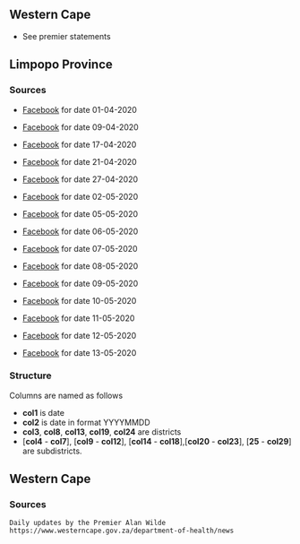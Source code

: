 

## Western Cape  
* See premier statements


## Limpopo Province

### Sources
- [Facebook](https://www.facebook.com/LimpopoDepartmentOfHealthBophelong/photos/a.442368809197087/2484848634949084/) for date 01-04-2020 

- [Facebook](https://www.facebook.com/LimpopoDepartmentOfHealthBophelong/photos/a.442368809197087/2501336259966988/) for date 09-04-2020

- [Facebook](https://www.facebook.com/LimpopoDepartmentOfHealthBophelong/photos/a.442368809197087/2516354765131804/) for date 17-04-2020

- [Facebook](https://web.facebook.com/LimpopoDepartmentOfHealthBophelong/photos/a.442368809197087/2524497300984217/) for date 21-04-2020

- [Facebook](https://www.facebook.com/LimpopoDepartmentOfHealthBophelong/photos/a.442368809197087/2542189229215024/) for date 27-04-2020

- [Facebook](https://www.facebook.com/LimpopoDepartmentOfHealthBophelong/photos/a.442368809197087/2550332181734062/) for date 02-05-2020

- [Facebook](https://www.facebook.com/LimpopoDepartmentOfHealthBophelong/photos/a.442368809197087/2554747091292571/) for date 05-05-2020

- [Facebook](https://www.facebook.com/LimpopoDepartmentOfHealthBophelong/photos/a.442368809197087/2556713874429226/) for date 06-05-2020

- [Facebook](https://www.facebook.com/LimpopoDepartmentOfHealthBophelong/photos/a.442368809197087/2558887860878494/) for date 07-05-2020

- [Facebook](https://www.facebook.com/photo/?fbid=2561354797298467&set=a.442368809197087) for date 08-05-2020

- [Facebook](https://www.facebook.com/photo/?fbid=2563751797058767&set=a.442368809197087) for date 09-05-2020

- [Facebook](https://www.facebook.com/photo/?fbid=2566079146826032&set=pcb.2566079210159359) for date 10-05-2020

- [Facebook](https://www.facebook.com/photo?fbid=2568446006589346&set=pcb.2568446146589332) for date 11-05-2020

- [Facebook](https://www.facebook.com/photo/?fbid=2570029573097656&set=pcb.2570029676430979) for date 12-05-2020

- [Facebook](https://www.facebook.com/photo/?fbid=2566079146826032&set=pcb.2566079210159359) for date 13-05-2020

### Structure

Columns are named as follows

- **col1** is date
- **col2** is date in format YYYYMMDD
- **col3**, **col8**, **col13**, **col19**, **col24** are districts
- [**col4** - **col7**], [**col9** - **col12**], [**col14** - **col18**],[**col20** - **col23**], [**25** - **col29**] are subdistricts.

## Western Cape

### Sources
    Daily updates by the Premier Alan Wilde 
    https://www.westerncape.gov.za/department-of-health/news
    
    


